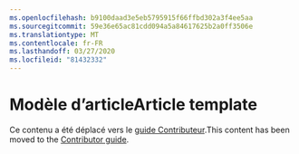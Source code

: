 ```yaml
---
ms.openlocfilehash: b9100daad3e5eb5795915f66ffbd302a3f4ee5aa
ms.sourcegitcommit: 59e36e65ac81cdd094a5a84617625b2a0ff3506e
ms.translationtype: MT
ms.contentlocale: fr-FR
ms.lasthandoff: 03/27/2020
ms.locfileid: "81432332"
---
```

# <a name="article-template"></a><span data-ttu-id="2343e-101">Modèle d’article</span><span class="sxs-lookup"><span data-stu-id="2343e-101">Article template</span></span>

<span data-ttu-id="2343e-102">Ce contenu a été déplacé vers le [guide Contributeur](https://docs.microsoft.com/contribute/dotnet-style-guide).</span><span class="sxs-lookup"><span data-stu-id="2343e-102">This content has been moved to the [Contributor guide](https://docs.microsoft.com/contribute/dotnet-style-guide).</span></span>
